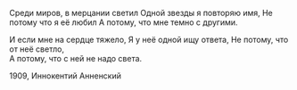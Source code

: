 Среди миров, в мерцании светил
Одной звезды я повторяю имя, 
Не потому что я её любил
А потому, что мне темно с другими.

И если мне на сердце тяжело,
Я у неё одной ищу ответа, 
Не потому, что от неё светло,  
А потому, что с ней не надо света.

1909, Иннокентий Анненский